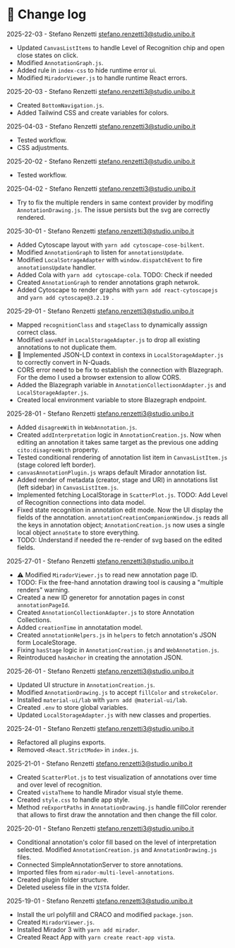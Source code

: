 # 📑 Change log

2025-22-03 - Stefano Renzetti <stefano.renzetti3@studio.unibo.it>

- Updated `CanvasListItems` to handle Level of Recognition chip and open close states on click.
- Modified `AnnotationGraph.js`.
- Added rule in `index-css` to hide runtime error ui.
- Modified `MiradorViewer.js` to handle runtime React errors.

2025-20-03 - Stefano Renzetti <stefano.renzetti3@studio.unibo.it>

- Created `BottomNavigation.js`.
- Added Tailwind CSS and create variables for colors.

2025-04-03 - Stefano Renzetti <stefano.renzetti3@studio.unibo.it>

- Tested workflow.
- CSS adjustments.

2025-20-02 - Stefano Renzetti <stefano.renzetti3@studio.unibo.it>

- Tested workflow.

2025-04-02 - Stefano Renzetti <stefano.renzetti3@studio.unibo.it>

- Try to fix the multiple renders in same context provider by modifing `AnnotationDrawing.js`.
  The issue persists but the svg are correctly rendered.

2025-30-01 - Stefano Renzetti <stefano.renzetti3@studio.unibo.it>

- Added Cytoscape layout with `yarn add cytoscape-cose-bilkent`.
- Modified `AnnotationGraph` to listen for `annotationsUpdate`.
- Modified `LocalSotrageAdapter` with `window.dispatchEvent` to fire `annotationsUpdate` handler.
- Added Cola with `yarn add cytoscape-cola`.
  TODO: Check if needed
- Created `AnnotationGraph` to render annotations graph netwrok.
- Added Cytoscape to render graphs with `yarn add react-cytoscapejs` and `yarn add cytoscape@3.2.19 `.

2025-29-01 - Stefano Renzetti <stefano.renzetti3@studio.unibo.it>

- Mapped `recognitionClass` and `stageClass` to dynamically asssign correct class.
- Modified `saveRdf` in `LocalStorageAdapter.js` to drop all existing annotations to not duplicate them.
- 👀 Implemented JSON-LD context in contexs in `LocalStorageAdapter.js` to correctly convert in N-Quads.
- CORS error need to be fix to establish the connection with Blazegraph.
  For the demo I used a browser extension to allow CORS.
- Added the Blazegraph variable in `AnnotationCollectioonAdapter.js` and `LocalStorageAdapter.js`.
- Created local environment variable to store Blazegraph endpoint.

2025-28-01 - Stefano Renzetti <stefano.renzetti3@studio.unibo.it>

- Added `disagreeWith` in `WebAnnotation.js`.
- Created `addInterpretation` logic in `AnnotationCreation.js`.
  Now when editing an annotation it takes same target as the previous one adding `cito:disagreeWith` property.
- Tested conditional rendering of annotation list item in `CanvasListItem.js` (stage colored left border).
- `canvasAnnotationPlugin.js` wraps default Mirador annotation list.
- Added render of metadata (creator, stage and URI) in annotations list (left sidebar) in `CanvasListItem.js`.
- Implemented fetching LocalStorage in `ScatterPlot.js`.
  TODO: Add Level of Recognition connections into data model.
- Fixed state recognition in annotation edit mode. Now the UI display the fields of the annotation.
  `annotationCreationCompanionWindow.js` reads all the keys in annotation object;
  `AnnotationCreation.js` now uses a single local object `annoState` to store everything.
- TODO: Understand if needed the re-render of svg based on the edited fields.

2025-27-01 - Stefano Renzetti <stefano.renzetti3@studio.unibo.it>

- ⚠️ Modified `MiradorViewer.js` to read new annotation page ID.
- TODO: Fix the free-hand annotation drawing tool is causing a "multiple renders" warning.
- Created a new ID generetor for annotation pages in const `annotationPageId`.
- Created `AnnotationCollectionAdapter.js` to store Annotation Collections.
- Added `creationTime` in annotatation model.
- Created `annotationHelpers.js` in `helpers` to fetch annotation's JSON form LocaleStorage.
- Fixing `hasStage` logic in `AnnotationCreation.js` and `WebAnnotation.js`.
- Reintroduced `hasAnchor` in creating the annotation JSON.

2025-26-01 - Stefano Renzetti <stefano.renzetti3@studio.unibo.it>

- Updated UI structure in `AnnotationCreation.js`.
- Modified `AnnotationDrawing.js` to accept `fillColor` and `strokeColor`.
- Installed `material-ui/lab` with `yarn add @material-ui/lab`.
- Created `.env` to store global variables.
- Updated `LocalStorageAdapter.js` with new classes and properties.

2025-24-01 - Stefano Renzetti <stefano.renzetti3@studio.unibo.it>

- Refactored all plugins exports.
- Removed `<React.StrictMode>` in `index.js`.

2025-21-01 - Stefano Renzetti <stefano.renzetti3@studio.unibo.it>

- Created `ScatterPlot.js` to test visualization of annotations over time and over level of recognition.
- Created `vistaTheme` to handle Mirador visual style theme.
- Created `style.css` to handle app style.
- Method `reExportPaths` in `AnnotationDrawing.js` handle fillColor rerender that allows to first draw the annotation and then change the fill color.

2025-20-01 - Stefano Renzetti <stefano.renzetti3@studio.unibo.it>

- Conditional annotation's color fill based on the level of interpretation selected.
  Modified `AnnotationCreation.js` and `AnnotationDrawing.js` files.
- Connected SimpleAnnotationServer to store annotations.
- Imported files from `mirador-multi-level-annotations`.
- Created plugin folder structure.
- Deleted useless file in the `VISTA` folder.

2025-19-01 - Stefano Renzetti <stefano.renzetti3@studio.unibo.it>

- Install the url polyfill and CRACO and modified `package.json`.
- Created `MiradorViewer.js`.
- Installed Mirador 3 with `yarn add mirador`.
- Created React App with `yarn create react-app vista`.
